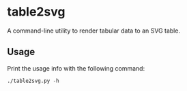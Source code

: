 # table2svg

A command-line utility to render tabular data to an SVG table.

## Usage

Print the usage info with the following command:

```shell
./table2svg.py -h
```
